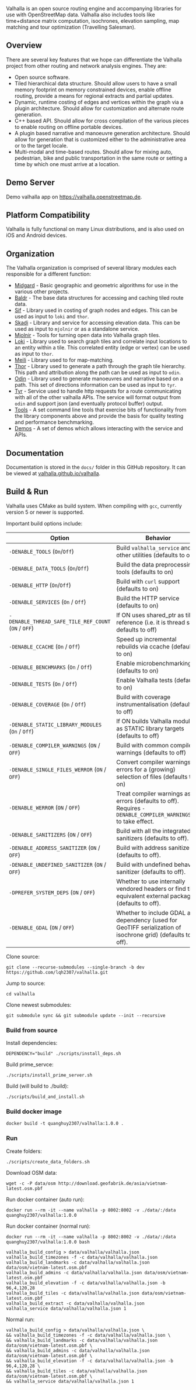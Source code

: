 Valhalla is an open source routing engine and accompanying libraries for use with OpenStreetMap data. Valhalla also includes tools like time+distance matrix computation, isochrones, elevation sampling, map matching and tour optimization (Travelling Salesman).

## Overview

There are several key features that we hope can differentiate the Valhalla project from other routing and network analysis engines. They are:

- Open source software.
- Tiled hierarchical data structure. Should allow users to have a small memory footprint on memory constrained devices, enable offline routing, provide a means for regional extracts and partial updates.
- Dynamic, runtime costing of edges and vertices within the graph via a plugin architecture. Should allow for customization and alternate route generation.
- C++ based API. Should allow for cross compilation of the various pieces to enable routing on offline portable devices.
- A plugin based narrative and manoeuvre generation architecture. Should allow for generation that is customized either to the administrative area or to the target locale.
- Multi-modal and time-based routes. Should allow for mixing auto, pedestrian, bike and public transportation in the same route or setting a time by which one must arrive at a location.

## Demo Server

Demo valhalla app on https://valhalla.openstreetmap.de.

## Platform Compatibility

Valhalla is fully functional on many Linux distributions, and is also used on iOS and Android devices.

## Organization

The Valhalla organization is comprised of several library modules each responsible for a different function:

- [Midgard](https://github.com/valhalla/valhalla/tree/master/valhalla/midgard) - Basic geographic and geometric algorithms for use in the various other projects.
- [Baldr](https://github.com/valhalla/valhalla/tree/master/valhalla/baldr) - The base data structures for accessing and caching tiled route data.
- [Sif](https://github.com/valhalla/valhalla/tree/master/valhalla/sif) - Library used in costing of graph nodes and edges. This can be used as input to `loki` and `thor`.
- [Skadi](https://github.com/valhalla/valhalla/tree/master/valhalla/skadi) - Library and service for accessing elevation data. This can be used as input to `mjolnir` or as a standalone service.
- [Mjolnir](https://github.com/valhalla/valhalla/tree/master/valhalla/mjolnir) - Tools for turning open data into Valhalla graph tiles.
- [Loki](https://github.com/valhalla/valhalla/tree/master/valhalla/loki) - Library used to search graph tiles and correlate input locations to an entity within a tile. This correlated entity (edge or vertex) can be used as input to `thor`.
- [Meili](https://github.com/valhalla/valhalla/tree/master/valhalla/meili) - Library used to for map-matching.
- [Thor](https://github.com/valhalla/valhalla/tree/master/valhalla/thor) - Library used to generate a path through the graph tile hierarchy.  This path and attribution along the path can be used as input to `odin`.
- [Odin](https://github.com/valhalla/valhalla/tree/master/valhalla/odin) - Library used to generate manoeuvres and narrative based on a path. This set of directions information can be used as input to `tyr`.
- [Tyr](https://github.com/valhalla/valhalla/tree/master/valhalla/tyr) - Service used to handle http requests for a route communicating with all of the other valhalla APIs. The service will format output from `odin` and support json (and eventually protocol buffer) output.
- [Tools](https://github.com/valhalla/valhalla/tree/master/src) - A set command line tools that exercise bits of functionality from the library components above and provide the basis for quality testing and performance benchmarking.
- [Demos](https://github.com/valhalla/demos) - A set of demos which allows interacting with the service and APIs.

## Documentation

Documentation is stored in the `docs/` folder in this GitHub repository. It can be viewed at [valhalla.github.io/valhalla](https://valhalla.github.io/valhalla).

## Build & Run

Valhalla uses CMake as build system. When compiling with `gcc`, currently version 5 or newer is supported.

Important build options include:

| Option | Behavior |
|--------|----------|
| `-DENABLE_TOOLS` (`On`/`Off`) | Build `valhalla_service` and other utilities (defaults to on)|
| `-DENABLE_DATA_TOOLS` (`On`/`Off`) | Build the data preprocessing tools (defaults to on)|
| `-DENABLE_HTTP` (`On`/`Off`) | Build with `curl` support (defaults to on)|
| `-DENABLE_SERVICES` (`On` / `Off`) | Build the HTTP service (defaults to on)|
| `-DENABLE_THREAD_SAFE_TILE_REF_COUNT` (`ON` / `OFF`) | If ON uses shared_ptr as tile reference (i.e. it is thread safe, defaults to off)|
| `-DENABLE_CCACHE` (`On` / `Off`) | Speed up incremental rebuilds via ccache (defaults to on)|
| `-DENABLE_BENCHMARKS` (`On` / `Off`) | Enable microbenchmarking (defaults to on)|
| `-DENABLE_TESTS` (`On` / `Off`) | Enable Valhalla tests (defaults to on)|
| `-DENABLE_COVERAGE` (`On` / `Off`) | Build with coverage instrumentalisation (defaults to off)|
| `-DENABLE_STATIC_LIBRARY_MODULES` (`On` / `Off`) | If ON builds Valhalla modules as STATIC library targets (defaults to off)|
| `-DENABLE_COMPILER_WARNINGS` (`ON` / `OFF`) | Build with common compiler warnings (defaults to off)|
| `-DENABLE_SINGLE_FILES_WERROR` (`ON` / `OFF`) | Convert compiler warnings to errors for a (growing) selection of files (defaults to on)|
| `-DENABLE_WERROR` (`ON` / `OFF`) | Treat compiler warnings as errors (defaults to off). Requires `-DENABLE_COMPILER_WARNINGS=ON` to take effect.|
| `-DENABLE_SANITIZERS` (`ON` / `OFF`) | Build with all the integrated sanitizers (defaults to off).|
| `-DENABLE_ADDRESS_SANITIZER` (`ON` / `OFF`) | Build with address sanitizer (defaults to off).|
| `-DENABLE_UNDEFINED_SANITIZER` (`ON` / `OFF`) | Build with undefined behavior sanitizer (defaults to off).|
| `-DPREFER_SYSTEM_DEPS` (`ON` / `OFF`) | Whether to use internally vendored headers or find the equivalent external package (defaults to off).|
| `-DENABLE_GDAL` (`ON` / `OFF`) | Whether to include GDAL as a dependency (used for GeoTIFF serialization of isochrone grid) (defaults to off).|

Clone source:

	git clone --recurse-submodules --single-branch -b dev https://github.com/lqh2307/valhalla.git

Jump to source:

	cd valhalla

Clone newest submodules:

	git submodule sync && git submodule update --init --recursive

### Build from source

Install dependencies:

	DEPENDENCY="build" ./scripts/install_deps.sh

Build prime_servce:

	./scripts/install_prime_server.sh

Build (will build to ./build):

	./scripts/build_and_install.sh

### Build docker image

	docker build -t quanghuy2307/valhalla:1.0.0 .

### Run

Create folders:

	./scripts/create_data_folders.sh

Download OSM data:

	wget -c -P data/osm http://download.geofabrik.de/asia/vietnam-latest.osm.pbf

Run docker container (auto run):

	docker run --rm -it --name valhalla -p 8002:8002 -v ./data/:/data quanghuy2307/valhalla:1.0.0

Run docker container (normal run):

	docker run --rm -it --name valhalla -p 8002:8002 -v ./data/:/data quanghuy2307/valhalla:1.0.0 bash

	valhalla_build_config > data/valhalla/valhalla.json
	valhalla_build_timezones -f -c data/valhalla/valhalla.json
	valhalla_build_landmarks -c data/valhalla/valhalla.json data/osm/vietnam-latest.osm.pbf
	valhalla_build_admins -c data/valhalla/valhalla.json data/osm/vietnam-latest.osm.pbf
	valhalla_build_elevation -f -c data/valhalla/valhalla.json -b 96,4,120,28
	valhalla_build_tiles -c data/valhalla/valhalla.json data/osm/vietnam-latest.osm.pbf
	valhalla_build_extract -c data/valhalla/valhalla.json
	valhalla_service data/valhalla/valhalla.json 1

Normal run:

	valhalla_build_config > data/valhalla/valhalla.json \
	&& valhalla_build_timezones -f -c data/valhalla/valhalla.json \
	&& valhalla_build_landmarks -c data/valhalla/valhalla.json data/osm/vietnam-latest.osm.pbf \
	&& valhalla_build_admins -c data/valhalla/valhalla.json data/osm/vietnam-latest.osm.pbf \
	&& valhalla_build_elevation -f -c data/valhalla/valhalla.json -b 96,4,120,28 \
	&& valhalla_build_tiles -c data/valhalla/valhalla.json data/osm/vietnam-latest.osm.pbf \
	&& valhalla_service data/valhalla/valhalla.json 1
